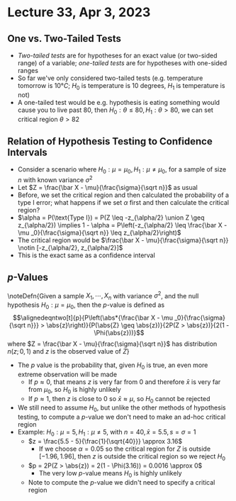 # Lecture 33, Apr 3, 2023

## One vs. Two-Tailed Tests

* *Two-tailed tests* are for hypotheses for an exact value (or two-sided range) of a variable; *one-tailed tests* are for hypotheses with one-sided ranges
* So far we've only considered two-tailed tests (e.g. temperature tomorrow is $10\si{\degree C}$; $H_0$ is temperature is 10 degrees, $H_1$ is temperature is not)
* A one-tailed test would be e.g. hypothesis is eating something would cause you to live past 80, then $H_0: \theta \leq 80, H_1: \theta > 80$, we can set critical region $\theta > 82$

## Relation of Hypothesis Testing to Confidence Intervals

* Consider a scenario where $H_0: \mu = \mu _0, H_1: \mu \neq \mu _0$, for a sample of size $n$ with known variance $\sigma^2$
* Let $Z = \frac{\bar X - \mu}{\frac{\sigma}{\sqrt n}}$ as usual
* Before, we set the critical region and then calculated the probability of a type I error; what happens if we set $\alpha$ first and then calculate the critical region?
* $\alpha = P(\text{Type I}) = P(Z \leq -z_{\alpha/2} \union Z \geq z_{\alpha/2}) \implies 1 - \alpha = P\left(-z_{\alpha/2} \leq \frac{\bar X - \mu _0}{\frac{\sigma}{\sqrt n}} \leq z_{\alpha/2}\right)$
* The critical region would be $\frac{\bar X - \mu}{\frac{\sigma}{\sqrt n}} \notin [-z_{\alpha/2}, z_{\alpha/2}]$
* This is the exact same as a confidence interval

## $p$-Values

\noteDefn{Given a sample $X_1, \cdots, X_n$ with variance $\sigma^2$, and the null hypothesis $H_0: \mu = \mu _0$, then the $p$-value is defined as $$\alignedeqntwo[t]{p}{P\left(\abs*{\frac{\bar X - \mu _0}{\frac{\sigma}{\sqrt n}}} > \abs{z}\right)}{P(\abs{Z} \geq \abs{z})}{2P(Z > \abs{z})}{2(1 - \Phi(\abs{z}))}$$ where $Z = \frac{\bar X - \mu}{\frac{\sigma}{\sqrt n}}$ has distribution $n(z; 0, 1)$ and $z$ is the observed value of $Z$}

* The $p$ value is the probability that, given $H_0$ is true, an even more extreme observation will be made
	* If $p \approx 0$, that means $z$ is very far from 0 and therefore $\bar x$ is very far from $\mu _0$, so $H_0$ is highly unlikely
	* If $p \approx 1$, then $z$ is close to 0 so $\bar x \approx \mu$, so $H_0$ cannot be rejected
* We still need to assume $H_0$, but unlike the other methods of hypothesis testing, to compute a $p$-value we don't need to make an ad-hoc critical region
* Example: $H_0: \mu = 5, H_1: \mu \neq 5$, with $n = 40, \bar x = 5.5, s = \sigma = 1$
	* $z = \frac{5.5 - 5}{\frac{1}{\sqrt{40}}} \approx 3.16$
		* If we choose $\alpha = 0.05$ so the critical region for $Z$ is outside $[-1.96, 1.96]$, then $z$ is outside the critical region so we reject $H_0$
	* $p = 2P(Z > \abs{z}) = 2(1 - \Phi(3.16)) = 0.0016 \approx 0$
		* The very low $p$-value means $H_0$ is highly unlikely
	* Note to compute the $p$-value we didn't need to specify a critical region

